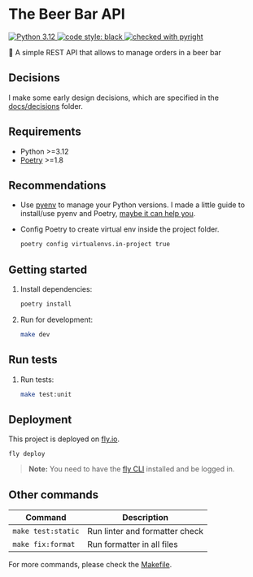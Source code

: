 # The Beer Bar API

<p>
   <a href="https://www.python.org/downloads/release/python-3124/">
      <img alt="Python 3.12" src="https://img.shields.io/badge/python-3.12-blue.svg">
   </a>
   <a href="https://github.com/psf/black">
    <img alt="code style: black" src="https://img.shields.io/badge/code%20style-black-000000.svg">
   </a>
   <a href="https://microsoft.github.io/pyright/">
      <img alt="checked with pyright" src="https://microsoft.github.io/pyright/img/pyright_badge.svg">
   </a>
</p>

🍺 A simple REST API that allows to manage orders in a beer bar

## Decisions

I make some early design decisions, which are specified in the [docs/decisions](./docs/decisions) folder.

## Requirements

- Python >=3.12
- [Poetry](https://python-poetry.org/docs/) >=1.8

## Recommendations

- Use [pyenv](https://github.com/pyenv/pyenv) to manage your Python versions. I made a little guide to install/use pyenv and Poetry, [maybe it can help you](https://rqbazan.notion.site/Hello-Python-c9627f7ad033471c9d52928b54b05eff?pvs=4).

- Config Poetry to create virtual env inside the project folder.

  ```bash
  poetry config virtualenvs.in-project true
  ```

## Getting started

1. Install dependencies:

   ```bash
   poetry install
   ```

2. Run for development:

   ```bash
   make dev
   ```

## Run tests

1. Run tests:

   ```bash
   make test:unit
   ```

## Deployment

This project is deployed on [fly.io](http://fly.io).

```
fly deploy
```

> **Note:** You need to have the [fly CLI](https://fly.io/docs/getting-started/installing-flyctl/) installed and be logged in.

## Other commands

| Command            | Description                    |
| ------------------ | ------------------------------ |
| `make test:static` | Run linter and formatter check |
| `make fix:format`  | Run formatter in all files     |

For more commands, please check the [Makefile](./Makefile).
